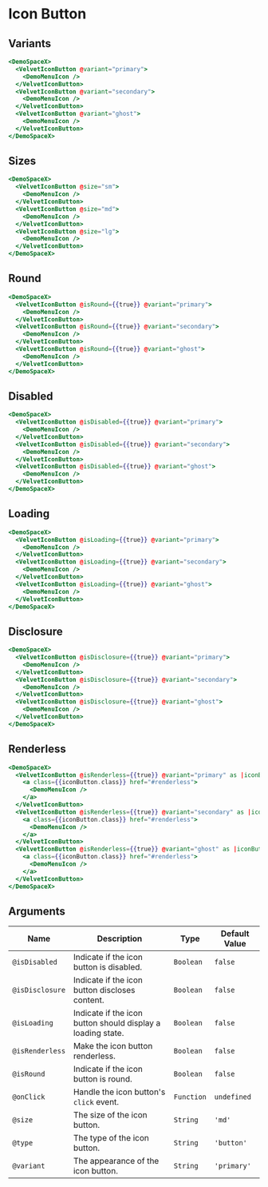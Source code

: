 # Icon Button

## Variants

```hbs preview-template
<DemoSpaceX>
  <VelvetIconButton @variant="primary">
    <DemoMenuIcon />
  </VelvetIconButton>
  <VelvetIconButton @variant="secondary">
    <DemoMenuIcon />
  </VelvetIconButton>
  <VelvetIconButton @variant="ghost">
    <DemoMenuIcon />
  </VelvetIconButton>
</DemoSpaceX>
```

## Sizes

```hbs preview-template
<DemoSpaceX>
  <VelvetIconButton @size="sm">
    <DemoMenuIcon />
  </VelvetIconButton>
  <VelvetIconButton @size="md">
    <DemoMenuIcon />
  </VelvetIconButton>
  <VelvetIconButton @size="lg">
    <DemoMenuIcon />
  </VelvetIconButton>
</DemoSpaceX>
```

## Round

```hbs preview-template
<DemoSpaceX>
  <VelvetIconButton @isRound={{true}} @variant="primary">
    <DemoMenuIcon />
  </VelvetIconButton>
  <VelvetIconButton @isRound={{true}} @variant="secondary">
    <DemoMenuIcon />
  </VelvetIconButton>
  <VelvetIconButton @isRound={{true}} @variant="ghost">
    <DemoMenuIcon />
  </VelvetIconButton>
</DemoSpaceX>
```

## Disabled

```hbs preview-template
<DemoSpaceX>
  <VelvetIconButton @isDisabled={{true}} @variant="primary">
    <DemoMenuIcon />
  </VelvetIconButton>
  <VelvetIconButton @isDisabled={{true}} @variant="secondary">
    <DemoMenuIcon />
  </VelvetIconButton>
  <VelvetIconButton @isDisabled={{true}} @variant="ghost">
    <DemoMenuIcon />
  </VelvetIconButton>
</DemoSpaceX>
```

## Loading

```hbs preview-template
<DemoSpaceX>
  <VelvetIconButton @isLoading={{true}} @variant="primary">
    <DemoMenuIcon />
  </VelvetIconButton>
  <VelvetIconButton @isLoading={{true}} @variant="secondary">
    <DemoMenuIcon />
  </VelvetIconButton>
  <VelvetIconButton @isLoading={{true}} @variant="ghost">
    <DemoMenuIcon />
  </VelvetIconButton>
</DemoSpaceX>
```

## Disclosure

```hbs preview-template
<DemoSpaceX>
  <VelvetIconButton @isDisclosure={{true}} @variant="primary">
    <DemoMenuIcon />
  </VelvetIconButton>
  <VelvetIconButton @isDisclosure={{true}} @variant="secondary">
    <DemoMenuIcon />
  </VelvetIconButton>
  <VelvetIconButton @isDisclosure={{true}} @variant="ghost">
    <DemoMenuIcon />
  </VelvetIconButton>
</DemoSpaceX>
```

## Renderless

```hbs preview-template
<DemoSpaceX>
  <VelvetIconButton @isRenderless={{true}} @variant="primary" as |iconButton|>
    <a class={{iconButton.class}} href="#renderless">
      <DemoMenuIcon />
    </a>
  </VelvetIconButton>
  <VelvetIconButton @isRenderless={{true}} @variant="secondary" as |iconButton|>
    <a class={{iconButton.class}} href="#renderless">
      <DemoMenuIcon />
    </a>
  </VelvetIconButton>
  <VelvetIconButton @isRenderless={{true}} @variant="ghost" as |iconButton|>
    <a class={{iconButton.class}} href="#renderless">
      <DemoMenuIcon />
    </a>
  </VelvetIconButton>
</DemoSpaceX>
```

## Arguments

| Name            | Description                                                 | Type       | Default Value |
| --------------- | ----------------------------------------------------------- | ---------- | ------------- |
| `@isDisabled`   | Indicate if the icon button is disabled.                    | `Boolean`  | `false`       |
| `@isDisclosure` | Indicate if the icon button discloses content.              | `Boolean`  | `false`       |
| `@isLoading`    | Indicate if the icon button should display a loading state. | `Boolean`  | `false`       |
| `@isRenderless` | Make the icon button renderless.                            | `Boolean`  | `false`       |
| `@isRound`      | Indicate if the icon button is round.                       | `Boolean`  | `false`       |
| `@onClick`      | Handle the icon button's `click` event.                     | `Function` | `undefined`   |
| `@size`         | The size of the icon button.                                | `String`   | `'md'`        |
| `@type`         | The type of the icon button.                                | `String`   | `'button'`    |
| `@variant`      | The appearance of the icon button.                          | `String`   | `'primary'`   |
